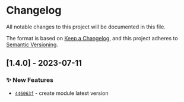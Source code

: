 # Changelog
All notable changes to this project will be documented in this file.

The format is based on [Keep a Changelog](https://keepachangelog.com/en/1.0.0/),
and this project adheres to [Semantic Versioning](https://semver.org/spec/v2.0.0.html).

## [1.4.0] - 2023-07-11
### :sparkles: New Features
- [`446063f`](https://github.com/clouddrove/terraform-aws-global-accelerator/commit/a2bafef7009f3a0d0f0cecbcc8510980df2f79aa) - create module latest version
